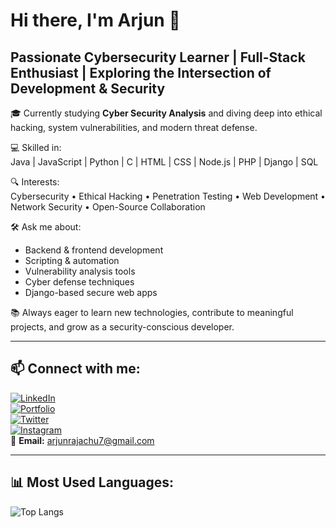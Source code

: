 # Hi there, I'm Arjun 👋

## **Passionate Cybersecurity Learner | Full-Stack Enthusiast | Exploring the Intersection of Development & Security**

🎓 Currently studying **Cyber Security Analysis** and diving deep into ethical hacking, system vulnerabilities, and modern threat defense.

💻 Skilled in:  
Java | JavaScript | Python | C | HTML | CSS | Node.js | PHP | Django | SQL

🔍 Interests:  
Cybersecurity • Ethical Hacking • Penetration Testing • Web Development • Network Security • Open-Source Collaboration

🛠️ Ask me about:
- Backend & frontend development  
- Scripting & automation  
- Vulnerability analysis tools  
- Cyber defense techniques  
- Django-based secure web apps

📚 Always eager to learn new technologies, contribute to meaningful projects, and grow as a security-conscious developer.

---

## 📫 **Connect with me:**

[![LinkedIn](https://img.shields.io/badge/LinkedIn-blue?logo=linkedin&style=for-the-badge)](https://linkedin.com/in/itsarjun-x)  
[![Portfolio](https://img.shields.io/badge/Portfolio-Visit-orange?logo=github&style=for-the-badge)](https://yourportfolio.github.io)  
[![Twitter](https://img.shields.io/badge/X-Connect-000?logo=x&logoColor=white&style=for-the-badge)](https://x.com/itsarjunx)  
[![Instagram](https://img.shields.io/badge/Instagram-Follow-pink?logo=instagram&style=for-the-badge)](https://instagram.com/__.arjun__aju__)  
📧 **Email:** arjunrajachu7@gmail.com

---

## 📊 **Most Used Languages:**

![Top Langs](https://github-readme-stats.vercel.app/api/top-langs/?username=yourusername&layout=compact&theme=tokyonight)

